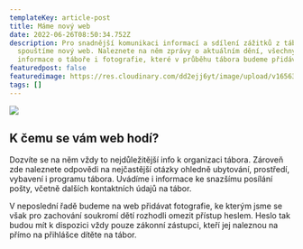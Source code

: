 ```yaml
---
templateKey: article-post
title: Máme nový web
date: 2022-06-26T08:50:34.752Z
description: Pro snadnější komunikaci informací a sdílení zážitků z tábora
  spouštíme nový web. Naleznete na něm zprávy o aktuálním dění, všechny důležité
  informace o táboře i fotografie, které v průběhu tábora budeme přidávat.
featuredpost: false
featuredimage: https://res.cloudinary.com/dd2ejj6yt/image/upload/v1656320153/Aktuality/glenn-carstens-peters-npxXWgQ33ZQ-unsplash_lh2btw.jpg
tags: []
---
```

![](https://res.cloudinary.com/dd2ejj6yt/image/upload/v1656320153/Aktuality/glenn-carstens-peters-npxXWgQ33ZQ-unsplash_lh2btw.jpg)

## K čemu se vám web hodí?

Dozvíte se na něm vždy to nejdůležitější info k organizaci tábora. Zároveň zde naleznete odpovědi na nejčastější otázky ohledně ubytování, prostředí, vybavení i programu tábora. Uvádíme i informace ke snazšímu posílání pošty, včetně dalších kontaktních údajů na tábor. 

V neposlední řadě budeme na web přidávat fotografie, ke kterým jsme se však pro zachování soukromí dětí rozhodli omezit přístup heslem. Heslo tak budou mít k dispozici vždy pouze zákonní zástupci, kteří jej naleznou na přímo na přihlášce dítěte na tábor.